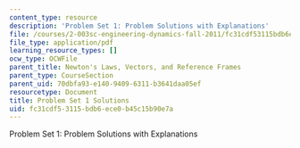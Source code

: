 ```yaml
---
content_type: resource
description: 'Problem Set 1: Problem Solutions with Explanations'
file: /courses/2-003sc-engineering-dynamics-fall-2011/fc31cdf53115bdb6ece0b45c15b90e7a_MIT2_003SCF11_Pset1_sol.pdf
file_type: application/pdf
learning_resource_types: []
ocw_type: OCWFile
parent_title: Newton's Laws, Vectors, and Reference Frames
parent_type: CourseSection
parent_uid: 70dbfa93-e140-9409-6311-b3641daa05ef
resourcetype: Document
title: Problem Set 1 Solutions
uid: fc31cdf5-3115-bdb6-ece0-b45c15b90e7a
---
```

Problem Set 1: Problem Solutions with Explanations

